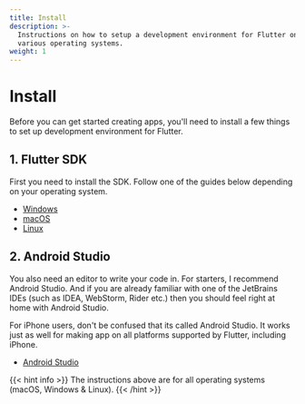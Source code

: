 ```yaml
---
title: Install
description: >-
  Instructions on how to setup a development environment for Flutter on
  various operating systems.
weight: 1
---
```


# Install

<script src="https://unpkg.com/@dotlottie/player-component@2.7.12/dist/dotlottie-player.mjs" type="module"></script><dotlottie-player src="https://lottie.host/5e7f4ce1-8478-4350-8151-e5c3eeb98653/HV7PfQpEQx.json" background="transparent" speed="1" style="width: 300px; height: 300px" direction="1" playMode="normal" autoplay></dotlottie-player>

Before you can get started creating apps, you'll need to install a few things
to set up development environment for Flutter.

## 1. Flutter SDK

First you need to install the SDK.
Follow one of the guides below depending on your operating system.

- [Windows](windows)
- [macOS](mac)
- [Linux](linux)

## 2. Android Studio

You also need an editor to write your code in.
For starters, I recommend Android Studio.
And if you are already familiar with one of the JetBrains IDEs (such as IDEA,
WebStorm, Rider etc.) then you should feel right at home with Android Studio.

For iPhone users, don't be confused that its called Android Studio.
It works just as well for making app on all platforms supported by Flutter,
including iPhone.

- [Android Studio](android-studio)

{{< hint info >}}
The instructions above are for all operating systems (macOS, Windows &
Linux).
{{< /hint >}}
